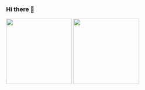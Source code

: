### Hi there 👋


<div>
  
  <img  height="180em" src="https://github-readme-stats.vercel.app/api?username=smViana19&show_icons=true&theme=dark&include_all_commits=true&count_private=true"/>
  <img align="" height="180em" src="https://github-readme-stats.vercel.app/api/top-langs/?username=smViana19&layout=compact&langs_count=16&theme=dark"/>
</div>



<br>
<div  align="center"> 
  <div style="display: inline_block"><br>
    
   </div>


    

